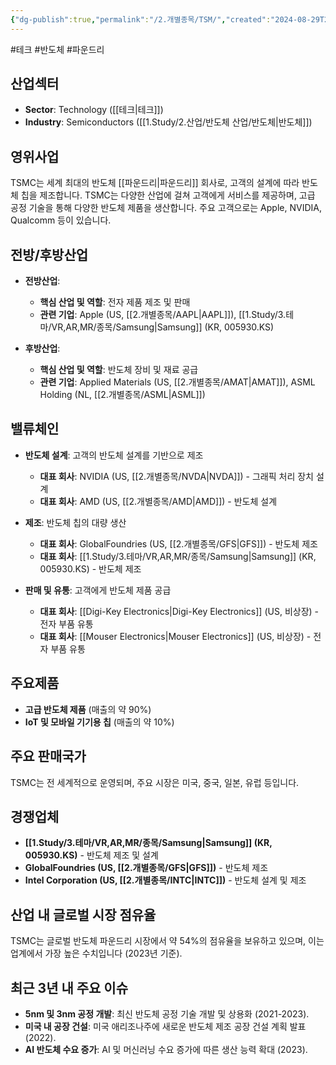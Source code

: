 ```yaml
---
{"dg-publish":true,"permalink":"/2.개별종목/TSM/","created":"2024-08-29T21:47:48.355+09:00","updated":"2025-07-10T10:44:22.659+09:00"}
---
```


#테크 #반도체 #파운드리

## 산업섹터

- **Sector**: Technology ([[테크\|테크]])
- **Industry**: Semiconductors ([[1.Study/2.산업/반도체 산업/반도체\|반도체]])

## 영위사업

TSMC는 세계 최대의 반도체 [[파운드리\|파운드리]] 회사로, 고객의 설계에 따라 반도체 칩을 제조합니다. TSMC는 다양한 산업에 걸쳐 고객에게 서비스를 제공하며, 고급 공정 기술을 통해 다양한 반도체 제품을 생산합니다. 주요 고객으로는 Apple, NVIDIA, Qualcomm 등이 있습니다.

## 전방/후방산업

- **전방산업**:
    
    - **핵심 산업 및 역할**: 전자 제품 제조 및 판매
    - **관련 기업**: Apple (US, [[2.개별종목/AAPL\|AAPL]]), [[1.Study/3.테마/VR,AR,MR/종목/Samsung\|Samsung]] (KR, 005930.KS)
    
- **후방산업**:
    
    - **핵심 산업 및 역할**: 반도체 장비 및 재료 공급
    - **관련 기업**: Applied Materials (US, [[2.개별종목/AMAT\|AMAT]]), ASML Holding (NL, [[2.개별종목/ASML\|ASML]])
    

## 밸류체인

- **반도체 설계**: 고객의 반도체 설계를 기반으로 제조
    
    - **대표 회사**: NVIDIA (US, [[2.개별종목/NVDA\|NVDA]]) - 그래픽 처리 장치 설계
    - **대표 회사**: AMD (US, [[2.개별종목/AMD\|AMD]]) - 반도체 설계
    
- **제조**: 반도체 칩의 대량 생산
    
    - **대표 회사**: GlobalFoundries (US, [[2.개별종목/GFS\|GFS]]) - 반도체 제조
    - **대표 회사**: [[1.Study/3.테마/VR,AR,MR/종목/Samsung\|Samsung]] (KR, 005930.KS) - 반도체 제조
    
- **판매 및 유통**: 고객에게 반도체 제품 공급
    
    - **대표 회사**: [[Digi-Key Electronics\|Digi-Key Electronics]] (US, 비상장) - 전자 부품 유통
    - **대표 회사**: [[Mouser Electronics\|Mouser Electronics]] (US, 비상장) - 전자 부품 유통
    

## 주요제품

- **고급 반도체 제품** (매출의 약 90%)
- **IoT 및 모바일 기기용 칩** (매출의 약 10%)

## 주요 판매국가

TSMC는 전 세계적으로 운영되며, 주요 시장은 미국, 중국, 일본, 유럽 등입니다.

## 경쟁업체

- **[[1.Study/3.테마/VR,AR,MR/종목/Samsung\|Samsung]] (KR, 005930.KS)** - 반도체 제조 및 설계
- **GlobalFoundries (US, [[2.개별종목/GFS\|GFS]])** - 반도체 제조
- **Intel Corporation (US, [[2.개별종목/INTC\|INTC]])** - 반도체 설계 및 제조

## 산업 내 글로벌 시장 점유율

TSMC는 글로벌 반도체 파운드리 시장에서 약 54%의 점유율을 보유하고 있으며, 이는 업계에서 가장 높은 수치입니다 (2023년 기준).

## 최근 3년 내 주요 이슈

- **5nm 및 3nm 공정 개발**: 최신 반도체 공정 기술 개발 및 상용화 (2021-2023).
- **미국 내 공장 건설**: 미국 애리조나주에 새로운 반도체 제조 공장 건설 계획 발표 (2022).
- **AI 반도체 수요 증가**: AI 및 머신러닝 수요 증가에 따른 생산 능력 확대 (2023).